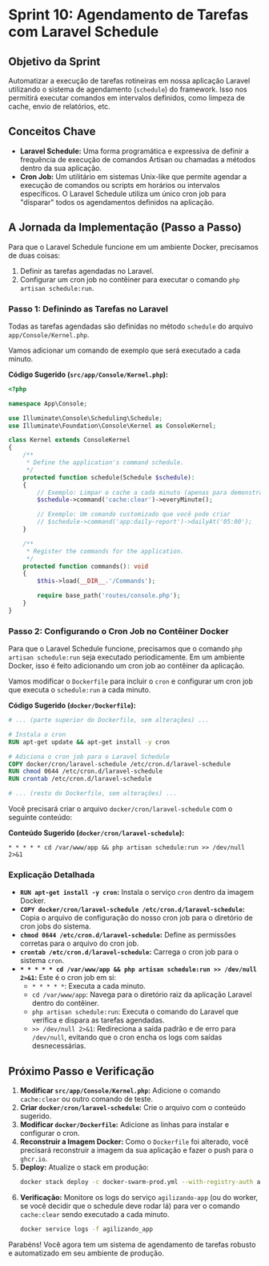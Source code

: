 # Sprint 10: Agendamento de Tarefas com Laravel Schedule

## Objetivo da Sprint

Automatizar a execução de tarefas rotineiras em nossa aplicação Laravel utilizando o sistema de agendamento (`schedule`) do framework. Isso nos permitirá executar comandos em intervalos definidos, como limpeza de cache, envio de relatórios, etc.

## Conceitos Chave

-   **Laravel Schedule:** Uma forma programática e expressiva de definir a frequência de execução de comandos Artisan ou chamadas a métodos dentro da sua aplicação.
-   **Cron Job:** Um utilitário em sistemas Unix-like que permite agendar a execução de comandos ou scripts em horários ou intervalos específicos. O Laravel Schedule utiliza um único cron job para "disparar" todos os agendamentos definidos na aplicação.

## A Jornada da Implementação (Passo a Passo)

Para que o Laravel Schedule funcione em um ambiente Docker, precisamos de duas coisas:

1.  Definir as tarefas agendadas no Laravel.
2.  Configurar um cron job no contêiner para executar o comando `php artisan schedule:run`.

### Passo 1: Definindo as Tarefas no Laravel

Todas as tarefas agendadas são definidas no método `schedule` do arquivo `app/Console/Kernel.php`.

Vamos adicionar um comando de exemplo que será executado a cada minuto.

**Código Sugerido (`src/app/Console/Kernel.php`):**

```php
<?php

namespace App\Console;

use Illuminate\Console\Scheduling\Schedule;
use Illuminate\Foundation\Console\Kernel as ConsoleKernel;

class Kernel extends ConsoleKernel
{
    /**
     * Define the application's command schedule.
     */
    protected function schedule(Schedule $schedule):
    {
        // Exemplo: Limpar o cache a cada minuto (apenas para demonstração)
        $schedule->command('cache:clear')->everyMinute();

        // Exemplo: Um comando customizado que você pode criar
        // $schedule->command('app:daily-report')->dailyAt('05:00');
    }

    /**
     * Register the commands for the application.
     */
    protected function commands(): void
    {
        $this->load(__DIR__.'/Commands');

        require base_path('routes/console.php');
    }
}

```

### Passo 2: Configurando o Cron Job no Contêiner Docker

Para que o Laravel Schedule funcione, precisamos que o comando `php artisan schedule:run` seja executado periodicamente. Em um ambiente Docker, isso é feito adicionando um cron job ao contêiner da aplicação.

Vamos modificar o `Dockerfile` para incluir o `cron` e configurar um cron job que executa o `schedule:run` a cada minuto.

**Código Sugerido (`docker/Dockerfile`):**

```dockerfile
# ... (parte superior do Dockerfile, sem alterações) ...

# Instala o cron
RUN apt-get update && apt-get install -y cron

# Adiciona o cron job para o Laravel Schedule
COPY docker/cron/laravel-schedule /etc/cron.d/laravel-schedule
RUN chmod 0644 /etc/cron.d/laravel-schedule
RUN crontab /etc/cron.d/laravel-schedule

# ... (resto do Dockerfile, sem alterações) ...
```

Você precisará criar o arquivo `docker/cron/laravel-schedule` com o seguinte conteúdo:

**Conteúdo Sugerido (`docker/cron/laravel-schedule`):**

```
* * * * * cd /var/www/app && php artisan schedule:run >> /dev/null 2>&1
```

### Explicação Detalhada

-   **`RUN apt-get install -y cron`:** Instala o serviço `cron` dentro da imagem Docker.
-   **`COPY docker/cron/laravel-schedule /etc/cron.d/laravel-schedule`:** Copia o arquivo de configuração do nosso cron job para o diretório de cron jobs do sistema.
-   **`chmod 0644 /etc/cron.d/laravel-schedule`:** Define as permissões corretas para o arquivo do cron job.
-   **`crontab /etc/cron.d/laravel-schedule`:** Carrega o cron job para o sistema `cron`.
-   **`* * * * * cd /var/www/app && php artisan schedule:run >> /dev/null 2>&1`:** Este é o cron job em si:
    -   `* * * * *`: Executa a cada minuto.
    -   `cd /var/www/app`: Navega para o diretório raiz da aplicação Laravel dentro do contêiner.
    -   `php artisan schedule:run`: Executa o comando do Laravel que verifica e dispara as tarefas agendadas.
    -   `>> /dev/null 2>&1`: Redireciona a saída padrão e de erro para `/dev/null`, evitando que o cron encha os logs com saídas desnecessárias.

## Próximo Passo e Verificação

1.  **Modificar `src/app/Console/Kernel.php`:** Adicione o comando `cache:clear` ou outro comando de teste.
2.  **Criar `docker/cron/laravel-schedule`:** Crie o arquivo com o conteúdo sugerido.
3.  **Modificar `docker/Dockerfile`:** Adicione as linhas para instalar e configurar o cron.
4.  **Reconstruir a Imagem Docker:** Como o `Dockerfile` foi alterado, você precisará reconstruir a imagem da sua aplicação e fazer o push para o `ghcr.io`.
5.  **Deploy:** Atualize o stack em produção:
    ```bash
    docker stack deploy -c docker-swarm-prod.yml --with-registry-auth agilizando
    ```
6.  **Verificação:** Monitore os logs do serviço `agilizando-app` (ou do worker, se você decidir que o schedule deve rodar lá) para ver o comando `cache:clear` sendo executado a cada minuto.
    ```bash
    docker service logs -f agilizando_app
    ```

Parabéns! Você agora tem um sistema de agendamento de tarefas robusto e automatizado em seu ambiente de produção.